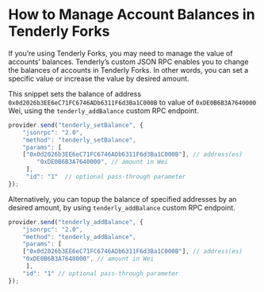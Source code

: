# How to Manage Account Balances in Tenderly Forks

If you’re using Tenderly Forks, you may need to manage the value of accounts’ balances. Tenderly’s custom JSON RPC enables you to change the balances of accounts in Tenderly Forks. In other words, you can set a specific value or increase the value by desired amount.

This snippet sets the balance of address `0x0d2026b3EE6eC71FC6746ADb6311F6d3Ba1C000B` to value of `0xDE0B6B3A7640000` Wei, using the `tenderly_addBalance` custom RPC endpoint.

```jsx
provider.send("tenderly_setBalance", {
    "jsonrpc": "2.0",
    "method": "tenderly_setBalance",
    "params": [
	["0x0d2026b3EE6eC71FC6746ADb6311F6d3Ba1C000B"], // address(es)
        "0xDE0B6B3A7640000", // amount in Wei
     ],
     "id": "1"  // optional pass-through parameter
});
```

Alternatively, you can topup the balance of specified addresses by an desired amount, by using `tenderly_addBalance` custom RPC endpoint.

```jsx
provider.send("tenderly_addBalance", {
    "jsonrpc": "2.0",
    "method": "tenderly_addBalance",
    "params": [
	["0x0d2026b3EE6eC71FC6746ADb6311F6d3Ba1C000B"], // address(es)
	"0xDE0B6B3A7640000", // amount in Wei
     ],
    "id": "1" // optional pass-through parameter
});
```
